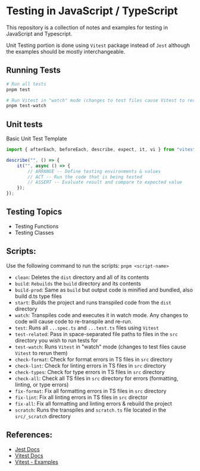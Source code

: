 # Testing in JavaScript / TypeScript

This repository is a collection of notes and examples for testing in JavaScript and Typescript.

Unit Testing portion is done using `Vitest` package instead of `Jest` although the examples should be mostly interchangeable.

## Running Tests

```bash
# Run all tests
pnpm test
```

```bash
# Run Vitest in "watch" mode (changes to test files cause Vitest to rerun automatically)
pnpm test-watch
```

## Unit tests

Basic Unit Test Template

```ts
import { afterEach, beforeEach, describe, expect, it, vi } from "vitest";

describe("", () => {
    it("", async () => {
        // ARRANGE -- Define testing environments & values
        // ACT -- Run the code that is being tested
        // ASSERT -- Evaluate result and compare to expected value
    });
});
```

## Testing Topics

-   Testing Functions
-   Testing Classes

## Scripts:

Use the following command to run the scripts:
`pnpm <script-name>`

-   `clean`: Deletes the `dist` directory and all of its contents
-   `build`: `Rebuilds` the `build` directory and its contents
-   `build-prod`: Same as `build` but output code is minified and bundled, also build d.ts type files
-   `start`: Builds the project and runs transpiled code from the `dist` directory
-   `watch`: Transpiles code and executes it in watch mode. Any changes to code will cause code to re-transpile and re-run.
-   `test`: Runs all `...spec.ts` and `...test.ts` files using `Vitest`
-   `test-related`: Pass in space-separated file paths to files in the `src` directory you wish to run tests for
-   `test-watch`: Runs `Vitest` in "watch" mode (changes to test files cause `Vitest` to rerun them)
-   `check-format`: Check for format errors in TS files in `src` directory
-   `check-lint`: Check for linting errors in TS files in `src` directory
-   `check-types`: Check for type errors in TS files in `src` directory
-   `check-all`: Check all TS files in `src` directory for errors (formatting, linting, or type errors)
-   `fix-format`: Fix all formatting errors in TS files in `src` directory
-   `fix-lint`: Fix all linting errors in TS files in `src` director
-   `fix-all`: Fix all formatting and linting errors & rebuild the project
-   `scratch`: Runs the transpiles and `scratch.ts` file located in the `src/_scratch` directory

## References:

-   [Jest Docs](https://jestjs.io/docs/getting-started)
-   [Vitest Docs](https://vitest.dev/guide/)
-   [Vitest - Examples](https://github.com/vitest-dev/vitest/tree/main/examples)

